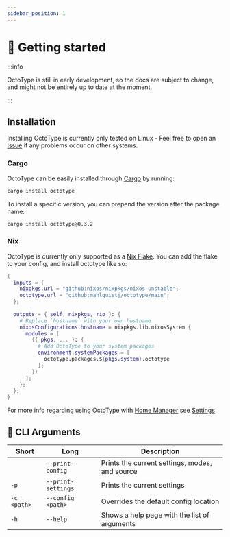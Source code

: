 ```yaml
---
sidebar_position: 1
---
```


# 🐙 Getting started

:::info

OctoType is still in early development, so the docs are subject to change, and
might not be entirely up to date at the moment.

:::

## Installation

Installing OctoType is currently only tested on Linux - Feel free to open an
[Issue](https://github.com/mahlquistj/octotype/issues/new/choose) if any
problems occur on other systems.

### Cargo

OctoType can be easily installed through
[Cargo](https://doc.rust-lang.org/cargo/getting-started/installation.html) by
running:

```sh
cargo install octotype
```

To install a specific version, you can prepend the version after the package
name:

```sh
cargo install octotype@0.3.2
```

### Nix

OctoType is currently only supported as a
[Nix Flake](https://nixos.wiki/wiki/Flakes). You can add the flake to your
config, and install octotype like so:

```nix
{
  inputs = {
    nixpkgs.url = "github:nixos/nixpkgs/nixos-unstable";
    octotype.url = "github:mahlquistj/octotype/main";
  };
  
  outputs = { self, nixpkgs, rio }: {
    # Replace `hostname` with your own hostname
    nixosConfigurations.hostname = nixpkgs.lib.nixosSystem {
      modules = [
        ({ pkgs, ... }: {
          # Add OctoType to your system packages
          environment.systemPackages = [
            octotype.packages.${pkgs.system}.octotype
          ];
        })
      ];
    };
  };
}
```

For more info regarding using OctoType with
[Home Manager](https://github.com/nix-community/home-manager) see
[Settings](settings)

## 🔖 CLI Arguments

| Short       | Long               | Description                                    |
| ----------- | ------------------ | ---------------------------------------------- |
|             | `--print-config`   | Prints the current settings, modes, and source |
| `-p`        | `--print-settings` | Prints the current settings                    |
| `-c <path>` | `--config <path>`  | Overrides the default config location          |
| `-h`        | `--help`           | Shows a help page with the list of arguments   |
